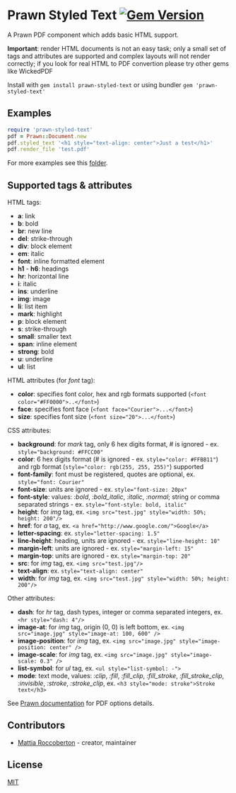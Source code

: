 # Prawn Styled Text [![Gem Version](https://badge.fury.io/rb/prawn-styled-text.svg)](https://badge.fury.io/rb/prawn-styled-text)

A Prawn PDF component which adds basic HTML support.

**Important**: render HTML documents is not an easy task; only a small set of tags and attributes are supported and complex layouts will not render correctly; if you look for real HTML to PDF convertion please try other gems like WickedPDF

Install with `gem install prawn-styled-text` or using bundler `gem 'prawn-styled-text'`

## Examples

```ruby
require 'prawn-styled-text'
pdf = Prawn::Document.new
pdf.styled_text '<h1 style="text-align: center">Just a test</h1>'
pdf.render_file 'test.pdf'
```

For more examples see this [folder](https://github.com/blocknotes/prawn-styled-text/tree/master/examples).

## Supported tags & attributes

HTML tags:
- **a**: link
- **b**: bold
- **br**: new line
- **del**: strike-through
- **div**: block element
- **em**: italic
- **font**: inline formatted element
- **h1** - **h6**: headings
- **hr**: horizontal line
- **i**: italic
- **ins**: underline
- **img**: image
- **li**: list item
- **mark**: highlight
- **p**: block element
- **s**: strike-through
- **small**: smaller text
- **span**: inline element
- **strong**: bold
- **u**: underline
- **ul**: list

HTML attributes (for *font* tag):
- **color**: specifies font color, hex and rgb formats supported (`<font color="#FF0000">..</font>`)
- **face**: specifies font face (`<font face="Courier">...</font>`)
- **size**: specifies font size (`<font size="20">...</font>`)

CSS attributes:
- **background**: for *mark* tag, only 6 hex digits format, # is ignored - ex. `style="background: #FFCC00"`
- **color**: 6 hex digits format (# is ignored - ex. `style="color: #FFBB11"`) and rgb format (`style="color: rgb(255, 255, 255)"`) supported
- **font-family**: font must be registered, quotes are optional, ex. `style="font: Courier"`
- **font-size**: units are ignored - ex. `style="font-size: 20px"`
- **font-style**: values: *:bold*, *:bold_italic*, *:italic*, *:normal*; string or comma separated strings - ex. `style="font-style: bold, italic"`
- **height**: for *img* tag, ex. `<img src="test.jpg" style="width: 50%; height: 200"/>`
- **href**: for *a* tag, ex. `<a href="http://www.google.com/">Google</a>`
- **letter-spacing**: ex. `style="letter-spacing: 1.5"`
- **line-height**: heading, units are ignored - ex. `style="line-height: 10"`
- **margin-left**: units are ignored - ex. `style="margin-left: 15"`
- **margin-top**: units are ignored - ex. `style="margin-top: 20"`
- **src**: for *img* tag, ex. `<img src="test.jpg"/>`
- **text-align**: ex. `style="text-align: center"`
- **width**: for *img* tag, ex. `<img src="test.jpg" style="width: 50%; height: 200"/>`

Other attributes:
- **dash**: for *hr* tag, dash types, integer or comma separated integers, ex. `<hr style="dash: 4"/>`
- **image-at**: for *img* tag, origin (0, 0) is left bottom, ex. `<img src="image.jpg" style="image-at: 100, 600" />`
- **image-position**: for *img* tag, ex. `<img src="image.jpg" style="image-position: center" />`
- **image-scale**: for *img* tag, ex. `<img src="image.jpg" style="image-scale: 0.3" />`
- **list-symbol**: for *ul* tag, ex. `<ul style="list-symbol: -">`
- **mode**: text mode, values: *:clip*, *:fill*, *:fill_clip*, *:fill_stroke*, *:fill_stroke_clip*, *:invisible*, *:stroke*, *:stroke_clip*, ex. `<h3 style="mode: stroke">Stroke text</h3>`

See [Prawn documentation](https://github.com/prawnpdf/prawn-table#documentation) for PDF options details.

## Contributors

- [Mattia Roccoberton](http://blocknot.es) - creator, maintainer

## License

[MIT](LICENSE.txt)
